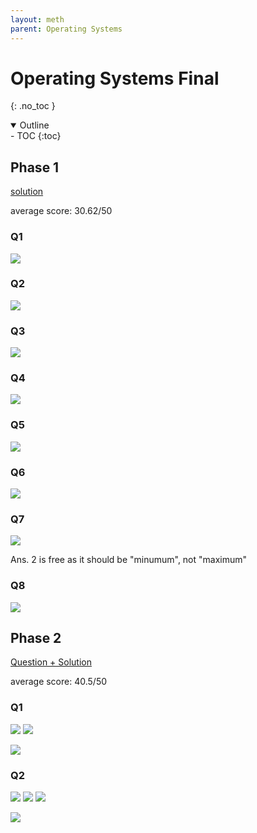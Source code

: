```yaml
---
layout: meth
parent: Operating Systems
---
```


# Operating Systems Final
{: .no_toc }

<details open markdown="block">
  <summary>
    Outline
  </summary>
- TOC
{:toc}
</details>

## Phase 1

[solution](https://docs.google.com/document/d/1u12QEnw50j0qf8YGowW8KcdHhZHMTmfM1iIqqNs1IWc)

average score: 30.62/50

### Q1

![](https://i.imgur.com/moyFvZT.png)

### Q2

![](https://i.imgur.com/Hk8MgDF.png)

### Q3

![](https://i.imgur.com/8SwMX7x.png)

### Q4

![](https://i.imgur.com/AMRHub5.png)

### Q5

![](https://i.imgur.com/MefUIdG.png)

### Q6

![](https://i.imgur.com/VkiwwHY.png)

### Q7

![](../../Pasted%20image%2020220606124636.png)

Ans. 2 is free as it should be "minumum", not "maximum" 

### Q8

![](https://i.imgur.com/f7Zaabg.png)

## Phase 2

[Question + Solution](OS_Final_Phase2_Solution.pdf)

average score: 40.5/50

### Q1

![](https://i.imgur.com/taWzdh4.png)
![](https://i.imgur.com/OgXJXd6.png)

![](https://i.imgur.com/XX52wtb.png)

### Q2

![](https://i.imgur.com/0BdDFcl.png)
![](https://i.imgur.com/3U5IeUs.png)
![](https://i.imgur.com/6xpDS62.png)

![](https://i.imgur.com/gPdvC3C.png)

